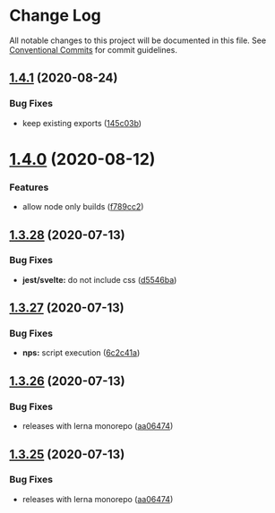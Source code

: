# Change Log

All notable changes to this project will be documented in this file.
See [Conventional Commits](https://conventionalcommits.org) for commit guidelines.

## [1.4.1](https://github.com/carvjs/snowpack/compare/@carv/snowpack-scripts@1.4.0...@carv/snowpack-scripts@1.4.1) (2020-08-24)

### Bug Fixes

- keep existing exports ([145c03b](https://github.com/carvjs/snowpack/commit/145c03b321c9c7a56f9979b8ef9c27aa1e99060d))

# [1.4.0](https://github.com/carvjs/snowpack/compare/@carv/snowpack-scripts@1.3.28...@carv/snowpack-scripts@1.4.0) (2020-08-12)

### Features

- allow node only builds ([f789cc2](https://github.com/carvjs/snowpack/commit/f789cc24fef32513bdde08be05fd5de18c93d638))

## [1.3.28](https://github.com/carvjs/snowpack/compare/@carv/snowpack-scripts@1.3.27...@carv/snowpack-scripts@1.3.28) (2020-07-13)

### Bug Fixes

- **jest/svelte:** do not include css ([d5546ba](https://github.com/carvjs/snowpack/commit/d5546ba908779f6e45e5bb8e9a0cb3cf531b6211))

## [1.3.27](https://github.com/carvjs/snowpack/compare/@carv/snowpack-scripts@1.3.26...@carv/snowpack-scripts@1.3.27) (2020-07-13)

### Bug Fixes

- **nps:** script execution ([6c2c41a](https://github.com/carvjs/snowpack/commit/6c2c41ab08d25d881305ce9897589f43045e0580))

## [1.3.26](https://github.com/carvjs/snowpack/compare/@carv/snowpack-scripts@1.3.24...@carv/snowpack-scripts@1.3.26) (2020-07-13)

### Bug Fixes

- releases with lerna monorepo ([aa06474](https://github.com/carvjs/snowpack/commit/aa064743015951d309246293dc2fa03d1669654c))

## [1.3.25](https://github.com/carvjs/snowpack/compare/@carv/snowpack-scripts@1.3.24...@carv/snowpack-scripts@1.3.25) (2020-07-13)

### Bug Fixes

- releases with lerna monorepo ([aa06474](https://github.com/carvjs/snowpack/commit/aa064743015951d309246293dc2fa03d1669654c))
